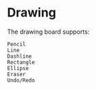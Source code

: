 # Drawing

The drawing board supports:

    Pencil
    Line
    Dashline
    Rectangle
    Ellipse
    Eraser
    Undo/Redo
